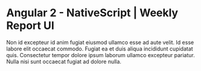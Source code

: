 # Angular 2 - NativeScript | Weekly Report UI

Non id excepteur id anim fugiat eiusmod ullamco esse ad aute velit. Id esse labore elit occaecat commodo. Fugiat ea et duis aliqua incididunt cupidatat quis. Consectetur tempor dolore ipsum laborum ullamco excepteur pariatur. Nulla nisi sunt occaecat fugiat ad dolore nulla.
